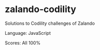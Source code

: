 # zalando-codility
Solutions to Codility challenges of Zalando

Language: JavaScript

Scores: All 100%
